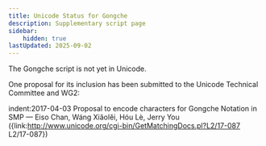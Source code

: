 ```yaml
---
title: Unicode Status for Gongche
description: Supplementary script page
sidebar:
    hidden: true
lastUpdated: 2025-09-02
---
```


The Gongche script is not yet in Unicode. 

One proposal for its inclusion has been submitted to the Unicode Technical Committee and WG2:

indent:2017-04-03 Proposal to encode characters for Gongche Notation in SMP — Eiso Chan, Wáng Xiǎolěi, Hóu Lè, Jerry You ({link:http://www.unicode.org/cgi-bin/GetMatchingDocs.pl?L2/17-087 L2/17-087})

[comment]: # (end of intro)

[comment]: # (start of blocks)



[comment]: # (end of blocks)

[comment]: # (start of chars)



[comment]: # (end of chars)

[comment]: # (start of rest)


